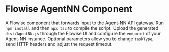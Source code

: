 # Flowise AgentNN Component

A Flowise component that forwards input to the Agent-NN API gateway.
Run `npm install` and then `npx tsc` to compile the script.
Upload the generated `dist/AgentNN.js` through the Flowise UI and configure the
`endpoint` of your Agent-NN instance. Optional parameters allow you to change
`taskType`, send HTTP headers and adjust the request timeout.
